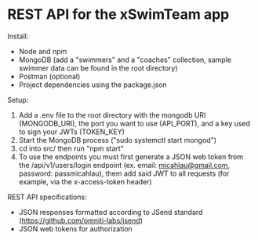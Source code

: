 # REST API for the xSwimTeam app


Install:
- Node and npm
- MongoDB (add a "swimmers" and a "coaches" collection, sample swimmer data can be found in the root directory)
- Postman (optional)
- Project dependencies using the package.json


Setup:
1. Add a .env file to the root directory with the mongodb URI (MONGODB_URI), the port you want to use (API_PORT), and a key used to sign your JWTs (TOKEN_KEY) 
2. Start the MongoDB process ("sudo systemctl start mongod")
3. cd into src/ then run "npm start"
4. To use the endpoints you must first generate a JSON web token from the /api/v1/users/login endpoint (ex. email: micahlau@gmail.com, password: passmicahlau), them add said JWT to all requests (for example, via the x-access-token header)


REST API specifications:
- JSON responses formatted according to JSend standard (https://github.com/omniti-labs/jsend) 
- JSON web tokens for authorization 
